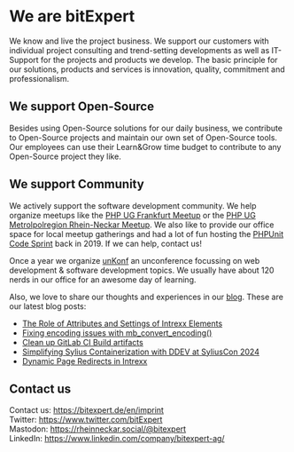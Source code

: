 # We are bitExpert

We know and live the project business. We support our customers with individual project consulting and trend-setting developments as well as IT-Support for the projects and products we develop. The basic principle for our solutions, products and services is innovation, quality, commitment and professionalism.

## We support Open-Source

Besides using Open-Source solutions for our daily business, we contribute to Open-Source projects and maintain our own set of Open-Source tools. Our employees can use their Learn&Grow time budget to contribute to any Open-Source project they like.

## We support Community

We actively support the software development community. We help organize meetups like the [PHP UG Frankfurt Meetup](https://www.phpugffm.de) or the [PHP UG Metrolpolregion Rhein-Neckar Meetup](http://www.phpugmrn.de). We also like to provide our office space for local meetup gatherings and had a lot of fun hosting the [PHPUnit Code Sprint](https://phpunit.de/code-sprints/september-2019.html) back in 2019. If we can help, contact us!

Once a year we organize [unKonf](https://www.unKonf.de) an unconference focussing on web development & software development topics. We usually have about 120 nerds in our office for an awesome day of learning.

Also, we love to share our thoughts and experiences in our [blog](https://blog.bitExpert.de). These are our latest blog posts:
<!--- blog_start --->
 - [The Role of Attributes and Settings of Intrexx Elements](https://blog.bitexpert.de/blog/intrexx_elements_attributes_settings)
 - [Fixing encoding issues with mb_convert_encoding()](https://blog.bitexpert.de/blog/fixing_encoding_issues_with_mb_convert_encoding)
 - [Clean up GitLab CI Build artifacts](https://blog.bitexpert.de/blog/gitlab_ci_bulk_delete_artifacts)
 - [Simplifying Sylius Containerization with DDEV at SyliusCon 2024](https://blog.bitexpert.de/blog/syliuscon_2024_ddev)
 - [Dynamic Page Redirects in Intrexx](https://blog.bitexpert.de/blog/intrexx_dynamic_page_redirect)
<!--- blog_end --->

## Contact us

Contact us: https://bitexpert.de/en/imprint   
Twitter: https://www.twitter.com/bitExpert    
Mastodon: https://rheinneckar.social/@bitexpert    
LinkedIn: https://www.linkedin.com/company/bitexpert-ag/    
